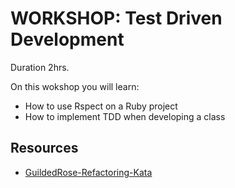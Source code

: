 # WORKSHOP: Test Driven Development 

Duration 2hrs.

On this wokshop you will learn:

* How to use Rspect on a Ruby project
* How to implement TDD when developing a class

## Resources

* [GuildedRose-Refactoring-Kata](https://github.com/emilybache/GildedRose-Refactoring-Kata)
